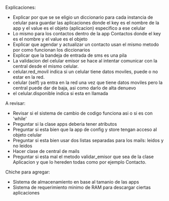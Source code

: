 Explicaciones:
- Explicar por que se se eligio un diccionario para cada instancia de celular
para guardar las aplicaciones donde el key es el nombre de la app y el value es el objeto (aplicacion) especifico
a ese celular
- Lo mismo para los contactos dentro de la app Contactos donde el key es el nombre y el value es el objeto
- Explicar que agendar y actualizar un contacto usan el mismo metodo por como funcionan los diccionarios
- Explicar que la bandeja de entrada de sms es una pila
- La validacion del celular emisor se hace al intentar comunicar con la central desde el mismo celular.
- celular.red_movil indica si un celular tiene datos moviles, puede o no estar en la red. 
- celular (self) ya entra en la red una vez que tiene datos moviles pero la central puede dar de baja, asi como darlo de alta denuevo
- el celular.disponible indica si esta en llamada

A revisar:
- Revisar si el sistema de cambio de codigo funciona asi o si es con 'while' 
- Preguntar si la clase apps deberia tener atributos 
- Preguntar si esta bien que la app de config y store tengan acceso al objeto celular 
- Preguntar si esta bien usar dos listas separadas para los mails: leidos y no leidos 
- Hacer clase de central de mails
- Preguntar si esta mal el metodo validar_emisor que sea de la clase Aplicacion y que lo hereden todas como por ejemplo Contacto. 


Chiche para agregar: 
- Sistema de almacenamiento en base al tamanio de las apps 
- Sistema de requerimiento minimo de RAM para descargar ciertas aplicaciones

